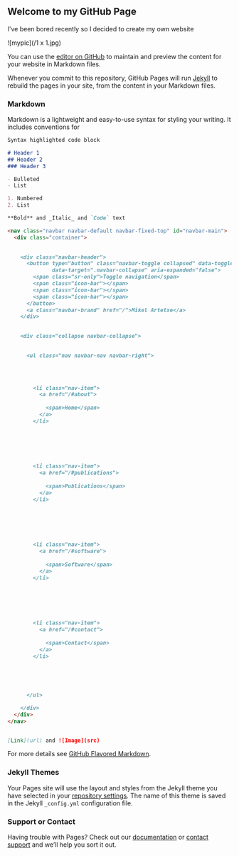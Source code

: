 ## Welcome to my GitHub Page

I've been bored recently so I decided to create my own website

![mypic](/1 x 1.jpg)

You can use the [editor on GitHub](https://github.com/KimWesley/KimWesley.github.io/edit/master/README.md) to maintain and preview the content for your website in Markdown files.

Whenever you commit to this repository, GitHub Pages will run [Jekyll](https://jekyllrb.com/) to rebuild the pages in your site, from the content in your Markdown files.

### Markdown

Markdown is a lightweight and easy-to-use syntax for styling your writing. It includes conventions for

```markdown
Syntax highlighted code block

# Header 1
## Header 2
### Header 3

- Bulleted
- List

1. Numbered
2. List

**Bold** and _Italic_ and `Code` text

<nav class="navbar navbar-default navbar-fixed-top" id="navbar-main">
  <div class="container">

    
    <div class="navbar-header">
      <button type="button" class="navbar-toggle collapsed" data-toggle="collapse"
              data-target=".navbar-collapse" aria-expanded="false">
        <span class="sr-only">Toggle navigation</span>
        <span class="icon-bar"></span>
        <span class="icon-bar"></span>
        <span class="icon-bar"></span>
      </button>
      <a class="navbar-brand" href="/">Mikel Artetxe</a>
    </div>

    
    <div class="collapse navbar-collapse">

      
      <ul class="nav navbar-nav navbar-right">
        

        

        <li class="nav-item">
          <a href="/#about">
            
            <span>Home</span>
          </a>
        </li>

        
        

        

        <li class="nav-item">
          <a href="/#publications">
            
            <span>Publications</span>
          </a>
        </li>

        
        

        

        <li class="nav-item">
          <a href="/#software">
            
            <span>Software</span>
          </a>
        </li>

        
        

        

        <li class="nav-item">
          <a href="/#contact">
            
            <span>Contact</span>
          </a>
        </li>

        
        

        
      </ul>

    </div>
  </div>
</nav>


[Link](url) and ![Image](src)
```

For more details see [GitHub Flavored Markdown](https://guides.github.com/features/mastering-markdown/).

### Jekyll Themes

Your Pages site will use the layout and styles from the Jekyll theme you have selected in your [repository settings](https://github.com/KimWesley/KimWesley.github.io/settings). The name of this theme is saved in the Jekyll `_config.yml` configuration file.

### Support or Contact

Having trouble with Pages? Check out our [documentation](https://help.github.com/categories/github-pages-basics/) or [contact support](https://github.com/contact) and we’ll help you sort it out.



